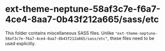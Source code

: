 # ext-theme-neptune-58af3c7e-f6a7-4ce4-8aa7-0b43f212a665/sass/etc

This folder contains miscellaneous SASS files. Unlike `"ext-theme-neptune-58af3c7e-f6a7-4ce4-8aa7-0b43f212a665/sass/etc"`, these files
need to be used explicitly.
